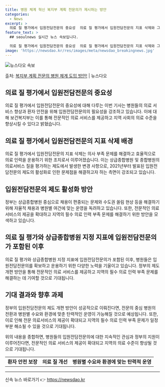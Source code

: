 ```yaml
---
title: 병원 체계 혁신 복지부 계획 전문의가 제시하는 방안
categories:
  - News
excerpt: >
  의료 질 평가에서 입원전담전문의 중요성  의료 질 평가에서 입원전담전문의 지표 삭제와 그에 따른 논란에 대해…
feature_text: >
  ## seoulnews 실시간 뉴스 속보입니다.

  의료 질 평가에서 입원전담전문의 중요성  의료 질 평가에서 입원전담전문의 지표 삭제와 그에 따른 논란에 대해…
image: 'https://newsdao.kr/res/images/meta/newsdao_breakingnews.jpg'
---
```


![뉴스다오 속보](https://newsdao.kr/res/images/meta/newsdao_breakingnews.jpg)

<p>출처: <a href="https://newsdao.kr/4627" rel="dofollow">복지부 계획 전문의 병원 체계 도입 방안!</a> | 뉴스다오</p>

<h2 data-ke-size="size26">의료 질 평가에서 입원전담전문의 중요성</h2>
<p data-ke-size="size16">의료 질 평가에서 입원전담전문의 중요성에 대해 다루는 이번 기사는 병원들의 의료 서비스 향상과 환자 안전을 위해 입원전담전문의의 필요성을 강조하고 있습니다. 이에 대해 보건복지부는 이를 통해 전문적인 의료 서비스를 제공하고 지역 사회의 의료 수준을 향상시킬 수 있다고 밝혔습니다.</p>

<h2 data-ke-size="size26">의료 질 평가에서 입원전담전문의 지표 삭제 배경</h2>
<p data-ke-size="size16">의료 질 평가에서 입원전담전문의 지표 삭제는 의사 부족 문제를 해결하고 효율적으로 의료 인력을 운용하기 위한 조치로서 이루어졌습니다. 이는 상급종합병원 및 종합병원의 의료서비스 질을 평가하는 제도에서 발생한 변경 사항으로, 2021년부터 발표된 입원전담전문의 제도의 활성화로 인한 문제점을 해결하고자 하는 측면이 강조되고 있습니다.</p>

<h2 data-ke-size="size26">입원전담전문의 제도 활성화 방안</h2>
<p data-ke-size="size16">정부는 상급종합병원 중심으로 채용이 편중되는 문제와 수도권 쏠림 현상 등을 해결하기 위해 자율적 채용과 병원별 여건에 맞는 운영을 독려하고 있습니다. 또한, 전문적인 의료 서비스의 제공을 확대하고 지역의 필수 의료 인력 부족 문제를 해결하기 위한 방안을 모색하고 있습니다.</p>

<h2 data-ke-size="size26">의료 질 평가와 상급종합병원 지정 지표에 입원전담전문의가 포함된 이후</h2>
<p data-ke-size="size16">의료 질 평가와 상급종합병원 지정 지표에 입원전담전문의가 포함된 이후, 병원들은 입원전담전문의를 확보하고 운용하기 위한 다양한 노력을 기울이고 있습니다. 정부의 제도 개편 방안을 통해 전문적인 의료 서비스를 제공하고 지역의 필수 의료 인력 부족 문제를 해결하는 데 기여할 것으로 기대됩니다.</p>

<h2 data-ke-size="size26">기대 결과와 향후 과제</h2>
<p data-ke-size="size16">정부의 입원전담전문의 제도 개편 방안이 성공적으로 이뤄진다면, 전문의 중심 병원의 전환과 병원별 수요와 환경에 맞춘 탄력적인 운영이 가능해질 것으로 예상됩니다. 또한, 이로 인해 전문 의료서비스의 제공이 확대되고 지역의 필수 의료 인력 부족 문제가 일정 부분 해소될 수 있을 것으로 기대됩니다.</p>

<p data-ke-size="size16">위의 내용을 종합하면, 병원들의 입원전담전문의에 대한 지속적인 관심과 정부의 지원이 이루어진다면, 전문적인 의료 서비스의 제공이 확대되고 지역의 의료 수준이 향상될 것으로 기대됩니다.</p>

<table>
<tbody>
<tr>
<td style="text-align: center; height: 17px;"><b>환자 안전 보장</b></td>
<td style="text-align: center; height: 17px;"><b>의료 질 개선</b></td>
<td style="text-align: center; height: 17px;"><b>병원별 수요와 환경에 맞는 탄력적 운영</b></td>
</tr>
</tbody>
</table>

<hr> 

신속 뉴스 바로가기 👉 <a href="https://newsdao.kr" rel="dofollow">https://newsdao.kr</a>


